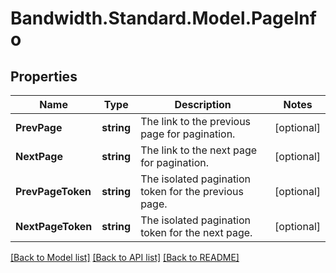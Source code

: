 
# Bandwidth.Standard.Model.PageInfo

## Properties

Name | Type | Description | Notes
------------ | ------------- | ------------- | -------------
**PrevPage** | **string** | The link to the previous page for pagination. | [optional] 
**NextPage** | **string** | The link to the next page for pagination. | [optional] 
**PrevPageToken** | **string** | The isolated pagination token for the previous page. | [optional] 
**NextPageToken** | **string** | The isolated pagination token for the next page. | [optional] 

[[Back to Model list]](../README.md#documentation-for-models)
[[Back to API list]](../README.md#documentation-for-api-endpoints)
[[Back to README]](../README.md)

